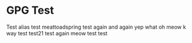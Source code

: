 # GPG Test

Test alias
test meattoadspring
test again
and again
yep
what
oh
meow
k
way
test
test21
test
again
meow
test
test

